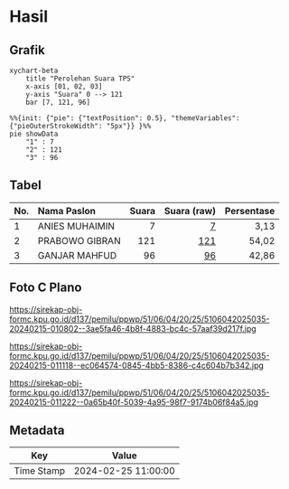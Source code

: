 # Hasil

## Grafik

```mermaid
xychart-beta
    title "Perolehan Suara TPS"
    x-axis [01, 02, 03]
    y-axis "Suara" 0 --> 121
    bar [7, 121, 96]
```

```mermaid
%%{init: {"pie": {"textPosition": 0.5}, "themeVariables": {"pieOuterStrokeWidth": "5px"}} }%%
pie showData
    "1" : 7
    "2" : 121
    "3" : 96
```

## Tabel

| No. | Nama Paslon    | Suara | Suara (raw) | Persentase |
|:--- |:-------------- | -----:| -----------:| ----------:|
| 1   | ANIES MUHAIMIN | 7     | [7][p-1]    | 3,13       |
| 2   | PRABOWO GIBRAN | 121   | [121][p-2]  | 54,02      |
| 3   | GANJAR MAHFUD  | 96    | [96][p-3]   | 42,86      |


[p-1]: https://github.com/gigit-pemilu/pemilu-2024-51-bali/blob/main/pilpres/hitung-suara/sub/51-bali/sub/06-bangli/sub/04-kintamani/sub/2025-songan-b/sub/035-tps/sub/paslon-1.txt
[p-2]: https://github.com/gigit-pemilu/pemilu-2024-51-bali/blob/main/pilpres/hitung-suara/sub/51-bali/sub/06-bangli/sub/04-kintamani/sub/2025-songan-b/sub/035-tps/sub/paslon-2.txt
[p-3]: https://github.com/gigit-pemilu/pemilu-2024-51-bali/blob/main/pilpres/hitung-suara/sub/51-bali/sub/06-bangli/sub/04-kintamani/sub/2025-songan-b/sub/035-tps/sub/paslon-3.txt

## Foto C Plano

https://sirekap-obj-formc.kpu.go.id/d137/pemilu/ppwp/51/06/04/20/25/5106042025035-20240215-010802--3ae5fa46-4b8f-4883-bc4c-57aaf39d217f.jpg

https://sirekap-obj-formc.kpu.go.id/d137/pemilu/ppwp/51/06/04/20/25/5106042025035-20240215-011118--ec064574-0845-4bb5-8386-c4c604b7b342.jpg

https://sirekap-obj-formc.kpu.go.id/d137/pemilu/ppwp/51/06/04/20/25/5106042025035-20240215-011222--0a65b40f-5039-4a95-98f7-9174b06f84a5.jpg


## Metadata

| Key        | Value               |
| ---------- | ------------------- |
| Time Stamp | 2024-02-25 11:00:00 |



